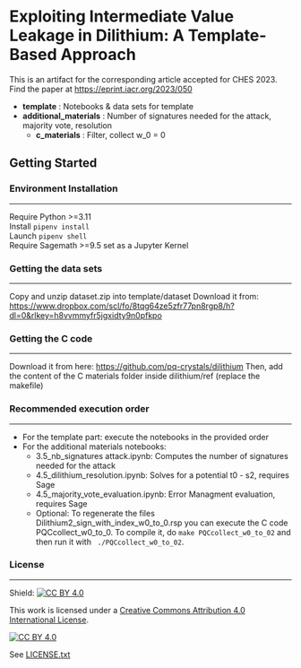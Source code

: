 # **Exploiting Intermediate Value Leakage in Dilithium: A Template-Based Approach**

 

This is an artifact for the corresponding article accepted for CHES 2023.
Find the paper at https://eprint.iacr.org/2023/050
 

* __template__ : Notebooks & data sets for template
* __additional_materials__ : Number of signatures needed for the attack, majority vote, resolution
	* __c_materials__ : Filter, collect w_0 = 0

 

## Getting Started
### Environment Installation
---
Require Python >=3.11 \
Install ```pipenv install``` \
Launch  ```pipenv shell```  
Require Sagemath >=9.5 set as a Jupyter Kernel

 

### Getting the data sets
---
Copy and unzip dataset.zip into template/dataset 
Download it from:  https://www.dropbox.com/scl/fo/8tqg64ze5zfr77pn8rgp8/h?dl=0&rlkey=h8vvmmyfr5jgxidty9n0pfkpo

 

### Getting the C code
---

Download it from here: https://github.com/pq-crystals/dilithium
Then, add the content of the C materials folder inside dilithium/ref (replace the makefile)


### Recommended execution order
---

- For the template part: execute the notebooks in the provided order
- For the additional materials notebooks:
    - 3.5_nb_signatures attack.ipynb: Computes the number of signatures needed for the attack
    - 4.5_dilithium_resolution.ipynb: Solves for a potential t0 - s2, requires Sage
    - 4.5_majority_vote_evaluation.ipynb: Error Managment evaluation, requires Sage
    - Optional: To regenerate the files Dilithium2_sign_with_index_w0_to_0.rsp you can execute the C code PQCcollect_w0_to_0. To compile it, do `make PQCcollect_w0_to_02` and then run it with ` ./PQCcollect_w0_to_02`.
 

### License
---
Shield: [![CC BY 4.0][cc-by-shield]][cc-by]

This work is licensed under a
[Creative Commons Attribution 4.0 International License][cc-by].

[![CC BY 4.0][cc-by-image]][cc-by]

[cc-by]: http://creativecommons.org/licenses/by/4.0/
[cc-by-image]: https://i.creativecommons.org/l/by/4.0/88x31.png
[cc-by-shield]: https://img.shields.io/badge/License-CC%20BY%204.0-lightgrey.svg
See [LICENSE.txt](./LICENSE.txt)
